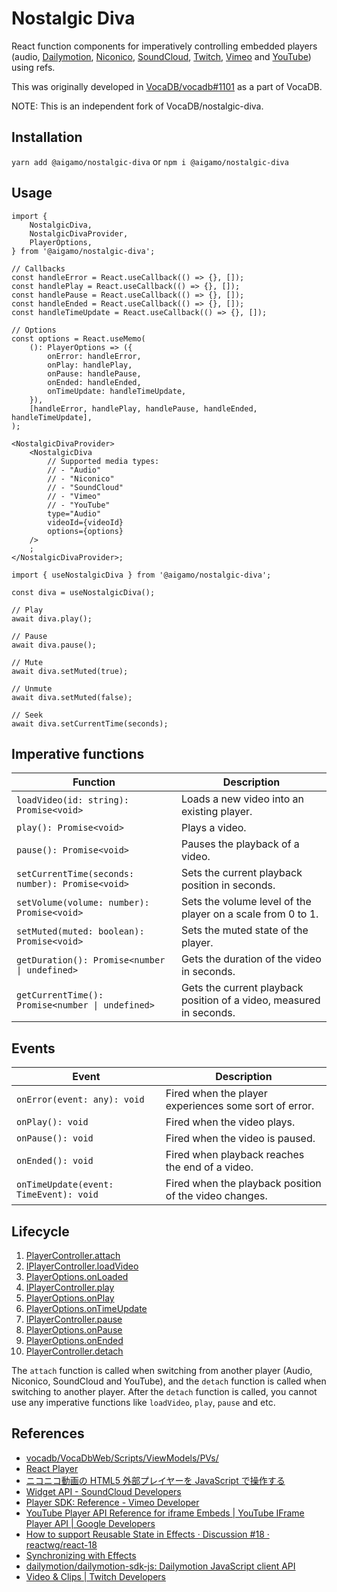 # Nostalgic Diva

React function components for imperatively controlling embedded players (audio, [Dailymotion](https://www.dailymotion.com/), [Niconico](https://www.nicovideo.jp/), [SoundCloud](https://soundcloud.com/), [Twitch](https://www.twitch.tv/), [Vimeo](https://vimeo.com/) and [YouTube](https://www.youtube.com/)) using refs.

This was originally developed in [VocaDB/vocadb#1101](https://github.com/VocaDB/vocadb/pull/1101) as a part of VocaDB.

NOTE: This is an independent fork of VocaDB/nostalgic-diva.

## Installation

`yarn add @aigamo/nostalgic-diva` or `npm i @aigamo/nostalgic-diva`

## Usage

```tsx
import {
	NostalgicDiva,
	NostalgicDivaProvider,
	PlayerOptions,
} from '@aigamo/nostalgic-diva';

// Callbacks
const handleError = React.useCallback(() => {}, []);
const handlePlay = React.useCallback(() => {}, []);
const handlePause = React.useCallback(() => {}, []);
const handleEnded = React.useCallback(() => {}, []);
const handleTimeUpdate = React.useCallback(() => {}, []);

// Options
const options = React.useMemo(
	(): PlayerOptions => ({
		onError: handleError,
		onPlay: handlePlay,
		onPause: handlePause,
		onEnded: handleEnded,
		onTimeUpdate: handleTimeUpdate,
	}),
	[handleError, handlePlay, handlePause, handleEnded, handleTimeUpdate],
);

<NostalgicDivaProvider>
	<NostalgicDiva
		// Supported media types:
		// - "Audio"
		// - "Niconico"
		// - "SoundCloud"
		// - "Vimeo"
		// - "YouTube"
		type="Audio"
		videoId={videoId}
		options={options}
	/>
	;
</NostalgicDivaProvider>;
```

```tsx
import { useNostalgicDiva } from '@aigamo/nostalgic-diva';

const diva = useNostalgicDiva();

// Play
await diva.play();

// Pause
await diva.pause();

// Mute
await diva.setMuted(true);

// Unmute
await diva.setMuted(false);

// Seek
await diva.setCurrentTime(seconds);
```

## Imperative functions

| Function                                         | Description                                                         |
| ------------------------------------------------ | ------------------------------------------------------------------- |
| `loadVideo(id: string): Promise<void>`           | Loads a new video into an existing player.                          |
| `play(): Promise<void>`                          | Plays a video.                                                      |
| `pause(): Promise<void>`                         | Pauses the playback of a video.                                     |
| `setCurrentTime(seconds: number): Promise<void>` | Sets the current playback position in seconds.                      |
| `setVolume(volume: number): Promise<void>`       | Sets the volume level of the player on a scale from 0 to 1.         |
| `setMuted(muted: boolean): Promise<void>`        | Sets the muted state of the player.                                 |
| `getDuration(): Promise<number \| undefined>`    | Gets the duration of the video in seconds.                          |
| `getCurrentTime(): Promise<number \| undefined>` | Gets the current playback position of a video, measured in seconds. |

## Events

| Event                                  | Description                                            |
| -------------------------------------- | ------------------------------------------------------ |
| `onError(event: any): void`            | Fired when the player experiences some sort of error.  |
| `onPlay(): void`                       | Fired when the video plays.                            |
| `onPause(): void`                      | Fired when the video is paused.                        |
| `onEnded(): void`                      | Fired when playback reaches the end of a video.        |
| `onTimeUpdate(event: TimeEvent): void` | Fired when the playback position of the video changes. |

## Lifecycle

1. [PlayerController.attach](https://github.com/ycanardeau/nostalgic-diva/blob/5cc35c68cf71230f9459804a9dd9e9265cfa2297/src/players/PlayerController.ts#L84)
1. [IPlayerController.loadVideo](https://github.com/ycanardeau/nostalgic-diva/blob/5cc35c68cf71230f9459804a9dd9e9265cfa2297/src/players/PlayerController.ts#L33)
1. [PlayerOptions.onLoaded](https://github.com/ycanardeau/nostalgic-diva/blob/5cc35c68cf71230f9459804a9dd9e9265cfa2297/src/players/PlayerController.ts#L25)
1. [IPlayerController.play](https://github.com/ycanardeau/nostalgic-diva/blob/5cc35c68cf71230f9459804a9dd9e9265cfa2297/src/players/PlayerController.ts#L34)
1. [PlayerOptions.onPlay](https://github.com/ycanardeau/nostalgic-diva/blob/5cc35c68cf71230f9459804a9dd9e9265cfa2297/src/players/PlayerController.ts#L26)
1. [PlayerOptions.onTimeUpdate](https://github.com/ycanardeau/nostalgic-diva/blob/5cc35c68cf71230f9459804a9dd9e9265cfa2297/src/players/PlayerController.ts#L29)
1. [IPlayerController.pause](https://github.com/ycanardeau/nostalgic-diva/blob/5cc35c68cf71230f9459804a9dd9e9265cfa2297/src/players/PlayerController.ts#L35)
1. [PlayerOptions.onPause](https://github.com/ycanardeau/nostalgic-diva/blob/5cc35c68cf71230f9459804a9dd9e9265cfa2297/src/players/PlayerController.ts#L27)
1. [PlayerOptions.onEnded](https://github.com/ycanardeau/nostalgic-diva/blob/5cc35c68cf71230f9459804a9dd9e9265cfa2297/src/players/PlayerController.ts#L28)
1. [PlayerController.detach](https://github.com/ycanardeau/nostalgic-diva/blob/5cc35c68cf71230f9459804a9dd9e9265cfa2297/src/players/PlayerController.ts#L111)

The `attach` function is called when switching from another player (Audio, Niconico, SoundCloud and YouTube), and the `detach` function is called when switching to another player. After the `detach` function is called, you cannot use any imperative functions like `loadVideo`, `play`, `pause` and etc.

## References

-   [vocadb/VocaDbWeb/Scripts/ViewModels/PVs/](https://github.com/VocaDB/vocadb/tree/5304e764cf423f07b424e94266e415db40d11f28/VocaDbWeb/Scripts/ViewModels/PVs)
-   [React Player](https://github.com/cookpete/react-player)
-   [ニコニコ動画の HTML5 外部プレイヤーを JavaScript で操作する](https://blog.hayu.io/web/create/nicovideo-embed-player-api/)
-   [Widget API - SoundCloud Developers](https://developers.soundcloud.com/docs/api/html5-widget)
-   [Player SDK: Reference - Vimeo Developer](https://developer.vimeo.com/player/sdk/reference)
-   [YouTube Player API Reference for iframe Embeds | YouTube IFrame Player API | Google Developers](https://developers.google.com/youtube/iframe_api_reference)
-   [How to support Reusable State in Effects · Discussion #18 · reactwg/react-18](https://github.com/reactwg/react-18/discussions/18)
-   [Synchronizing with Effects](https://beta.reactjs.org/learn/synchronizing-with-effects#how-to-handle-the-effect-firing-twice-in-development)
-   [dailymotion/dailymotion-sdk-js: Dailymotion JavaScript client API](https://github.com/dailymotion/dailymotion-sdk-js)
-   [Video &amp; Clips | Twitch Developers](https://dev.twitch.tv/docs/embed/video-and-clips/)
